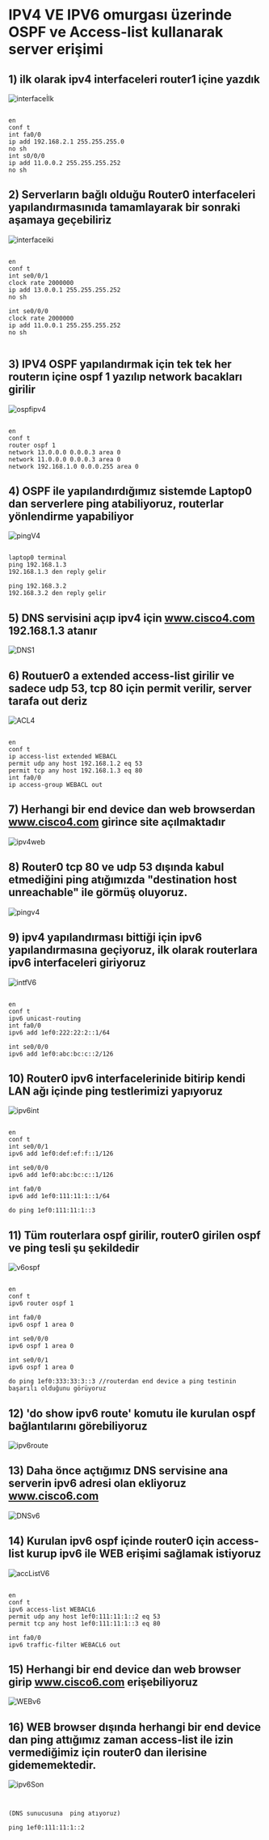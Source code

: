 # IPV4 VE IPV6 omurgası üzerinde OSPF ve Access-list kullanarak server erişimi

## 1) ilk olarak ipv4 interfaceleri router1 içine yazdık
![interfaceİlk](https://github.com/X7pros/ProjeGiris/blob/main/Bitirme%20resimler/1interfaceler.jpg)

```

en 
conf t
int fa0/0 
ip add 192.168.2.1 255.255.255.0  
no sh 
int s0/0/0 
ip add 11.0.0.2 255.255.255.252 
no sh 

```
## 2) Serverların bağlı olduğu Router0 interfaceleri yapılandırmasınıda tamamlayarak bir sonraki aşamaya geçebiliriz
![interfaceiki](https://github.com/X7pros/ProjeGiris/blob/main/Bitirme%20resimler/2interfaceler.jpg)
```

en
conf t
int se0/0/1
clock rate 2000000
ip add 13.0.0.1 255.255.255.252
no sh

int se0/0/0
clock rate 2000000
ip add 11.0.0.1 255.255.255.252
no sh


```
## 3) IPV4 OSPF yapılandırmak için tek tek her routerın içine ospf 1 yazılıp network bacakları girilir
![ospfipv4](https://github.com/X7pros/ProjeGiris/blob/main/Bitirme%20resimler/3ipv4%20ospf%20tamam.jpg)
```

en
conf t
router ospf 1
network 13.0.0.0 0.0.0.3 area 0
network 11.0.0.0 0.0.0.3 area 0
network 192.168.1.0 0.0.0.255 area 0

```
## 4) OSPF ile yapılandırdığımız sistemde Laptop0 dan serverlere ping atabiliyoruz, routerlar yönlendirme yapabiliyor
![pingV4](https://github.com/X7pros/ProjeGiris/blob/main/Bitirme%20resimler/4ipv4%20ospf_pingTestiTamam.jpg)
```

laptop0 terminal
ping 192.168.1.3
192.168.1.3 den reply gelir

ping 192.168.3.2
192.168.3.2 den reply gelir

```
## 5) DNS servisini açıp ipv4 için www.cisco4.com 192.168.1.3 atanır
![DNS1](https://github.com/X7pros/ProjeGiris/blob/main/Bitirme%20resimler/93DNS.jpg)

## 6) Routuer0 a extended access-list girilir ve sadece udp 53, tcp 80 için permit verilir, server tarafa out deriz
![ACL4](https://github.com/X7pros/ProjeGiris/blob/main/Bitirme%20resimler/5ipv4ACLpermit_dns.jpg)
```

en
conf t
ip access-list extended WEBACL
permit udp any host 192.168.1.2 eq 53
permit tcp any host 192.168.1.3 eq 80
int fa0/0
ip access-group WEBACL out

```
## 7) Herhangi bir end device dan web browserdan www.cisco4.com girince site açılmaktadır
![ipv4web](https://github.com/X7pros/ProjeGiris/blob/main/Bitirme%20resimler/6ipv4web_sitesigiris.jpg)

## 8) Router0 tcp 80 ve udp 53 dışında kabul etmediğini ping atığımızda "destination host unreachable" ile görmüş oluyoruz.
![pingv4](https://github.com/X7pros/ProjeGiris/blob/main/Bitirme%20resimler/7Router%20ping%20kabul%20etmiyor%20sadece%20webden%20izin%20veriyor.jpg)
## 9) ipv4 yapılandırması bittiği için ipv6 yapılandırmasına geçiyoruz, ilk olarak routerlara ipv6 interfaceleri giriyoruz
![intfV6](https://github.com/X7pros/ProjeGiris/blob/main/Bitirme%20resimler/8ipv6%20interface.jpg)
```

en
conf t
ipv6 unicast-routing
int fa0/0
ipv6 add 1ef0:222:22:2::1/64

int se0/0/0
ipv6 add 1ef0:abc:bc:c::2/126

```
## 10) Router0 ipv6 interfacelerinide bitirip kendi LAN ağı içinde ping testlerimizi yapıyoruz
![ipv6int](https://github.com/X7pros/ProjeGiris/blob/main/Bitirme%20resimler/9ipv6%20interface%20bitti.jpg)
```

en
conf t
int se0/0/1
ipv6 add 1ef0:def:ef:f::1/126

int se0/0/0
ipv6 add 1ef0:abc:bc:c::1/126

int fa0/0
ipv6 add 1ef0:111:11:1::1/64

do ping 1ef0:111:11:1::3

```
## 11) Tüm routerlara ospf girilir, router0 girilen ospf ve ping tesli şu şekildedir
![v6ospf](https://github.com/X7pros/ProjeGiris/blob/main/Bitirme%20resimler/91ipv6ospf_tamam.jpg)
```

en
conf t
ipv6 router ospf 1

int fa0/0
ipv6 ospf 1 area 0

int se0/0/0
ipv6 ospf 1 area 0

int se0/0/1
ipv6 ospf 1 area 0

do ping 1ef0:333:33:3::3 //routerdan end device a ping testinin başarılı olduğunu görüyoruz

```
## 12) 'do show ipv6 route' komutu ile kurulan ospf bağlantılarını görebiliyoruz
![ipv6route](https://github.com/X7pros/ProjeGiris/blob/main/Bitirme%20resimler/92ipv6doShow%20Route.jpg)

## 13) Daha önce açtığımız DNS servisine ana serverin ipv6 adresi olan ekliyoruz www.cisco6.com 
![DNSv6](https://github.com/X7pros/ProjeGiris/blob/main/Bitirme%20resimler/93DNS.jpg)

## 14) Kurulan ipv6 ospf içinde router0 için access-list kurup ipv6 ile WEB erişimi sağlamak istiyoruz
![accListV6](https://github.com/X7pros/ProjeGiris/blob/main/Bitirme%20resimler/94%20ipv6%20acl%20kodd.jpg)
```

en
conf t
ipv6 access-list WEBACL6
permit udp any host 1ef0:111:11:1::2 eq 53
permit tcp any host 1ef0:111:11:1::3 eq 80

int fa0/0
ipv6 traffic-filter WEBACL6 out

```
## 15) Herhangi bir end device dan web browser girip www.cisco6.com erişebiliyoruz
![WEBv6](https://github.com/X7pros/ProjeGiris/blob/main/Bitirme%20resimler/95ipv6WEBACL.jpg)

## 16) WEB browser dışında herhangi bir end device dan ping attığımız zaman access-list ile izin vermediğimiz için router0 dan ilerisine gidememektedir.
![ipv6Son](https://github.com/X7pros/ProjeGiris/blob/main/Bitirme%20resimler/96ipv6%20Son.jpg)
```


(DNS sunucusuna  ping atıyoruz)

ping 1ef0:111:11:1::2




```




